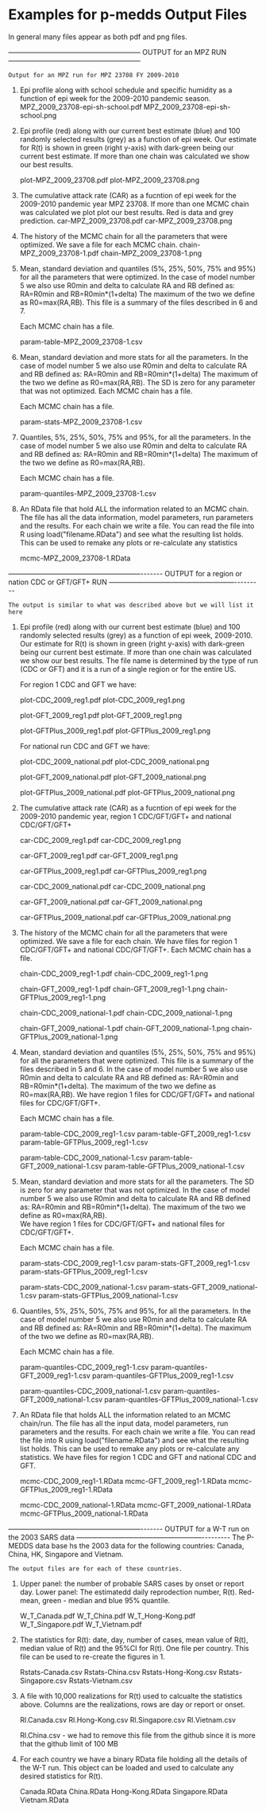 Examples for p-medds Output Files 
===================================

In general many files appear as both pdf and png files.

———————————————————
OUTPUT for an MPZ RUN 
———————————————————

	Output for an MPZ run for MPZ 23708 FY 2009-2010

1. Epi profile along with school schedule and specific humidity as a
   function of epi week for the 2009-2010 pandemic season. 
   MPZ_2009_23708-epi-sh-school.pdf 
   MPZ_2009_23708-epi-sh-school.png

2. Epi profile (red) along with our current best estimate (blue) and
   100 randomly selected results (grey) as a function of epi week.
   Our estimate for R(t) is shown in green (right y-axis) with dark-green
   being our current best estimate. If more than one chain was calculated
   we show our best results.

	plot-MPZ_2009_23708.pdf
	plot-MPZ_2009_23708.png

3. The cumulative attack rate (CAR) as a fucntion of epi week  for the
   2009-2010 pandemic year MPZ 23708. If more than one MCMC chain was
   calculated we plot plot our best results. Red is data and grey prediction.
   car-MPZ_2009_23708.pdf
   car-MPZ_2009_23708.png

4. The history of the MCMC chain for all the parameters that were
   optimized. We save a file for each MCMC chain.
   chain-MPZ_2009_23708-1.pdf
   chain-MPZ_2009_23708-1.png

5. Mean, standard deviation and quantiles (5%, 25%, 50%, 75% and 95%)
   for all the parameters that were optimized. In the case of model number 5 
	we also use R0min and delta to calculate RA and RB defined as: RA=R0min and RB=R0min*(1+delta)
	The maximum of the two we define as R0=max(RA,RB).
   This file is a summary of the files described in 6 and 7. 
   
   Each MCMC chain has a file.

	param-table-MPZ_2009_23708-1.csv

6. Mean, standard deviation and more stats for all the parameters. In the case of model number 5 
	we also use R0min and delta to calculate RA and RB defined as: RA=R0min and RB=R0min*(1+delta)
	The maximum of the two we define as R0=max(RA,RB).
    The SD is zero for any parameter that was not optimized. Each MCMC chain has a file.
   
   Each MCMC chain has a file.
   
	param-stats-MPZ_2009_23708-1.csv

7. Quantiles, 5%, 25%, 50%, 75% and 95%, for all the parameters. In the case of model number 5 
	we also use R0min and delta to calculate RA and RB defined as: RA=R0min and RB=R0min*(1+delta)
	The maximum of the two we define as R0=max(RA,RB).

   Each MCMC chain has a file.

	param-quantiles-MPZ_2009_23708-1.csv


8. An RData file that hold ALL the information related to an MCMC
   chain. The file has all the data information, model parameters,
   run parameters and the results.  For each chain we write a file.
   You can read the file into R using load("filename.RData") and see
   what the resulting list holds. This can be used to remake any plots
   or re-calculate any statistics
   
   mcmc-MPZ_2009_23708-1.RData

———————————————————-------
OUTPUT for a region or nation CDC or GFT/GFT+ RUN 
——————————————————---------

	The output is similar to what was described above but we will list it
	here

1. Epi profile (red) along with our current best estimate (blue) and
   100 randomly selected results (grey) as a function of epi week, 2009-2010.
   Our estimate for R(t) is shown in green (right y-axis) with dark-green
   being our current best estimate. If more than one chain was calculated
   we show our best results.  The file name is determined by the type of
   run (CDC or GFT) and it is a run of a single region or for the
   entire US.

	For region 1 CDC and GFT we have:

	plot-CDC_2009_reg1.pdf
	plot-CDC_2009_reg1.png

	plot-GFT_2009_reg1.pdf
	plot-GFT_2009_reg1.png
	
	plot-GFTPlus_2009_reg1.pdf
	plot-GFTPlus_2009_reg1.png	

	For national run CDC and GFT we have:

	plot-CDC_2009_national.pdf
	plot-CDC_2009_national.png

	plot-GFT_2009_national.pdf
	plot-GFT_2009_national.png
	
	plot-GFTPlus_2009_national.pdf
	plot-GFTPlus_2009_national.png	

2. The cumulative attack rate (CAR) as a fucntion of epi week  for the
   2009-2010 pandemic year, region 1 CDC/GFT/GFT+ and national CDC/GFT/GFT+

	car-CDC_2009_reg1.pdf
	car-CDC_2009_reg1.png

	car-GFT_2009_reg1.pdf
	car-GFT_2009_reg1.png
	
	car-GFTPlus_2009_reg1.pdf
	car-GFTPlus_2009_reg1.png	

	car-CDC_2009_national.pdf 
	car-CDC_2009_national.png

	car-GFT_2009_national.pdf 
	car-GFT_2009_national.png

	car-GFTPlus_2009_national.pdf 
	car-GFTPlus_2009_national.png	

3. The history of the MCMC chain for all the parameters that were
   optimized. We save a file for each chain. 
   We have files for region 1 CDC/GFT/GFT+ and national CDC/GFT/GFT+. 
 	Each MCMC chain has a file.

	chain-CDC_2009_reg1-1.pdf
	chain-CDC_2009_reg1-1.png

	chain-GFT_2009_reg1-1.pdf
	chain-GFT_2009_reg1-1.png
	chain-GFTPlus_2009_reg1-1.png	

	chain-CDC_2009_national-1.pdf
	chain-CDC_2009_national-1.png

	chain-GFT_2009_national-1.pdf
	chain-GFT_2009_national-1.png
	chain-GFTPlus_2009_national-1.png	

4. Mean, standard deviation and quantiles (5%, 25%, 50%, 75% and 95%)
   for all the parameters that were optimized. This file is a summary
   of the files described in 5 and 6. 
   In the case of model number 5 we also use R0min and delta to calculate 
   RA and RB defined as: RA=R0min and RB=R0min*(1+delta). 
   The maximum of the two we define as R0=max(RA,RB).
   We have region 1 files for CDC/GFT/GFT+ and national files for CDC/GFT/GFT+. 
   
	Each MCMC chain has a file.
	
	param-table-CDC_2009_reg1-1.csv
	param-table-GFT_2009_reg1-1.csv
	param-table-GFTPlus_2009_reg1-1.csv	

	param-table-CDC_2009_national-1.csv
	param-table-GFT_2009_national-1.csv
	param-table-GFTPlus_2009_national-1.csv	


5. Mean, standard deviation and more stats for all the parameters.
   The SD is zero for any parameter that was not optimized. 
   In the case of model number 5 we also use R0min and delta to calculate 
   RA and RB defined as: RA=R0min and RB=R0min*(1+delta). 
   The maximum of the two we define as R0=max(RA,RB).   
   We have region 1 files for CDC/GFT/GFT+ and national files for CDC/GFT/GFT+. 
   
   Each MCMC chain has a file.
   
	param-stats-CDC_2009_reg1-1.csv
	param-stats-GFT_2009_reg1-1.csv
	param-stats-GFTPlus_2009_reg1-1.csv

	param-stats-CDC_2009_national-1.csv
	param-stats-GFT_2009_national-1.csv
	param-stats-GFTPlus_2009_national-1.csv
	
6. Quantiles, 5%, 25%, 50%, 75% and 95%, for all the parameters.
   In the case of model number 5 we also use R0min and delta to calculate 
   RA and RB defined as: RA=R0min and RB=R0min*(1+delta). 
   The maximum of the two we define as R0=max(RA,RB).
   
  	Each MCMC chain has a file.
  
	param-quantiles-CDC_2009_reg1-1.csv
	param-quantiles-GFT_2009_reg1-1.csv
	param-quantiles-GFTPlus_2009_reg1-1.csv
	
	param-quantiles-CDC_2009_national-1.csv
	param-quantiles-GFT_2009_national-1.csv
	param-quantiles-GFTPlus_2009_national-1.csv

7. An RData file that holds ALL the information related to an MCMC
   chain/run. The file has all the input data, model parameters,
   run parameters and the results.  For each chain we write a file.
   You can read the file into R using load("filename.RData") and see
   what the resulting list holds. This can be used to remake any plots
   or re-calculate any statistics. We have files for region 1 CDC and
   GFT and national CDC and GFT.

	mcmc-CDC_2009_reg1-1.RData
	mcmc-GFT_2009_reg1-1.RData
	mcmc-GFTPlus_2009_reg1-1.RData	

	mcmc-CDC_2009_national-1.RData
	mcmc-GFT_2009_national-1.RData
	mcmc-GFTPlus_2009_national-1.RData	
	
———————————————————-------
OUTPUT for a W-T run on the 2003 SARS data
——————————————————---------
	The P-MEDDS data base hs the 2003 data for the following countries:
	Canada, China, HK, Singapore and Vietnam.

	The output files are for each of these countries.

1. Upper panel: the number of probable SARS cases by onset or report
   day. Lower panel: The estimatedd daily reprodection number, R(t).
   Red-mean, green - median and blue 95% quantile.

	W_T_Canada.pdf
	W_T_China.pdf
	W_T_Hong-Kong.pdf
	W_T_Singapore.pdf
	W_T_Vietnam.pdf


2. The statistics for R(t): date, day, number of cases, mean value of
   R(t), median value of R(t) and the 95%CI for R(t). One file per
   country. This file can be used to re-create the figures in 1. 
   
   Rstats-Canada.csv
   Rstats-China.csv
   Rstats-Hong-Kong.csv
   Rstats-Singapore.csv
   Rstats-Vietnam.csv

3. A file with 10,000 realizations for R(t) used to calcualte the
   statistics above. Columns are the realizations, rows are day or
   report or onset.

	Rl.Canada.csv
	Rl.Hong-Kong.csv
	Rl.Singapore.csv
	Rl.Vietnam.csv

	Rl.China.csv - we had to remove this file from the github since it
	is more that the github limit of 100 MB

4. For each country we have a binary RData file holding all the
   details of the W-T run.  This object can be loaded and used to
   calculate any desired statistics for R(t).
   
   Canada.RData
   China.RData
   Hong-Kong.RData
   Singapore.RData
   Vietnam.RData
